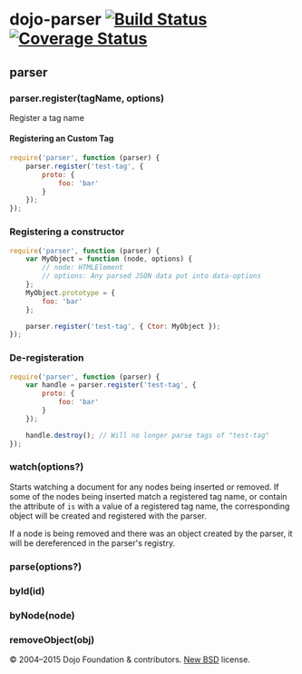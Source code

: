 # dojo-parser [![Build Status](https://travis-ci.org/kitsonk/parser.png)](https://travis-ci.org/kitsonk/parser) [![Coverage Status](https://coveralls.io/repos/kitsonk/parser/badge.svg)](https://coveralls.io/r/kitsonk/parser)

## parser

### parser.register(tagName, options)

Register a tag name

#### Registering an Custom Tag

```js
require('parser', function (parser) {
    parser.register('test-tag', {
        proto: {
            foo: 'bar'
        }
    });
});
```

### Registering a constructor

```js
require('parser', function (parser) {
    var MyObject = function (node, options) {
        // node: HTMLElement
        // options: Any parsed JSON data put into data-options
    };
    MyObject.prototype = {
        foo: 'bar'
    };

    parser.register('test-tag', { Ctor: MyObject });
});
```

### De-registeration

```js
require('parser', function (parser) {
    var handle = parser.register('test-tag', {
        proto: {
            foo: 'bar'
        }
    });

    handle.destroy(); // Will no longer parse tags of "test-tag"
});
```

### watch(options?)

Starts watching a document for any nodes being inserted or removed.  If some of
the nodes being inserted match a registered tag name, or contain the attribute
of `is` with a value of a registered tag name, the corresponding object will be
created and registered with the parser.

If a node is being removed and there was an object created by the parser, it
will be dereferenced in the parser's registry.

### parse(options?)

### byId(id)

### byNode(node)

### removeObject(obj)

© 2004–2015 Dojo Foundation & contributors. [New BSD](http://opensource.org/licenses/BSD-3-Clause) license.
